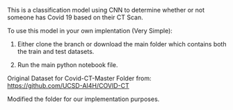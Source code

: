 This is a classification model using CNN to determine whether or not someone has Covid 19 based on their CT Scan.

To use this model in your own implentation (Very Simple):

1. Either clone the branch or download the main folder which contains both the train and test datasets.

2. Run the main python notebook file.

Original Dataset for Covid-CT-Master Folder from: https://github.com/UCSD-AI4H/COVID-CT

Modified the folder for our implementation purposes.

